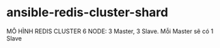 # ansible-redis-cluster-shard
MÔ HÌNH REDIS CLUSTER 6 NODE: 3 Master, 3 Slave. Mỗi Master sẽ có 1 Slave

